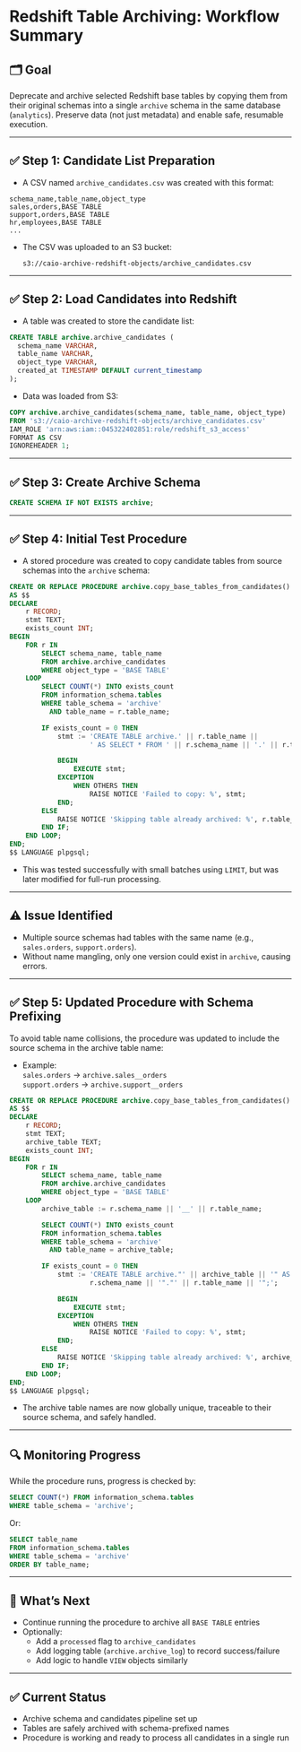 # Redshift Table Archiving: Workflow Summary

## 🗂️ Goal

Deprecate and archive selected Redshift base tables by copying them from their original schemas into a single `archive` schema in the same database (`analytics`). Preserve data (not just metadata) and enable safe, resumable execution.

---

## ✅ Step 1: Candidate List Preparation

- A CSV named `archive_candidates.csv` was created with this format:

```csv
schema_name,table_name,object_type
sales,orders,BASE TABLE
support,orders,BASE TABLE
hr,employees,BASE TABLE
...
```

- The CSV was uploaded to an S3 bucket:
  ```
  s3://caio-archive-redshift-objects/archive_candidates.csv
  ```

---

## ✅ Step 2: Load Candidates into Redshift

- A table was created to store the candidate list:

```sql
CREATE TABLE archive.archive_candidates (
  schema_name VARCHAR,
  table_name VARCHAR,
  object_type VARCHAR,
  created_at TIMESTAMP DEFAULT current_timestamp
);
```

- Data was loaded from S3:

```sql
COPY archive.archive_candidates(schema_name, table_name, object_type)
FROM 's3://caio-archive-redshift-objects/archive_candidates.csv'
IAM_ROLE 'arn:aws:iam::045322402851:role/redshift_s3_access'
FORMAT AS CSV
IGNOREHEADER 1;
```

---

## ✅ Step 3: Create Archive Schema

```sql
CREATE SCHEMA IF NOT EXISTS archive;
```

---

## ✅ Step 4: Initial Test Procedure

- A stored procedure was created to copy candidate tables from source schemas into the `archive` schema:

```sql
CREATE OR REPLACE PROCEDURE archive.copy_base_tables_from_candidates()
AS $$
DECLARE
    r RECORD;
    stmt TEXT;
    exists_count INT;
BEGIN
    FOR r IN
        SELECT schema_name, table_name
        FROM archive.archive_candidates
        WHERE object_type = 'BASE TABLE'
    LOOP
        SELECT COUNT(*) INTO exists_count
        FROM information_schema.tables
        WHERE table_schema = 'archive'
          AND table_name = r.table_name;

        IF exists_count = 0 THEN
            stmt := 'CREATE TABLE archive.' || r.table_name ||
                    ' AS SELECT * FROM ' || r.schema_name || '.' || r.table_name || ';';

            BEGIN
                EXECUTE stmt;
            EXCEPTION
                WHEN OTHERS THEN
                    RAISE NOTICE 'Failed to copy: %', stmt;
            END;
        ELSE
            RAISE NOTICE 'Skipping table already archived: %', r.table_name;
        END IF;
    END LOOP;
END;
$$ LANGUAGE plpgsql;
```

- This was tested successfully with small batches using `LIMIT`, but was later modified for full-run processing.

---

## ⚠️ Issue Identified

- Multiple source schemas had tables with the same name (e.g., `sales.orders`, `support.orders`).
- Without name mangling, only one version could exist in `archive`, causing errors.

---

## ✅ Step 5: Updated Procedure with Schema Prefixing

To avoid table name collisions, the procedure was updated to include the source schema in the archive table name:

- Example:  
  `sales.orders` → `archive.sales__orders`  
  `support.orders` → `archive.support__orders`

```sql
CREATE OR REPLACE PROCEDURE archive.copy_base_tables_from_candidates()
AS $$
DECLARE
    r RECORD;
    stmt TEXT;
    archive_table TEXT;
    exists_count INT;
BEGIN
    FOR r IN
        SELECT schema_name, table_name
        FROM archive.archive_candidates
        WHERE object_type = 'BASE TABLE'
    LOOP
        archive_table := r.schema_name || '__' || r.table_name;

        SELECT COUNT(*) INTO exists_count
        FROM information_schema.tables
        WHERE table_schema = 'archive'
          AND table_name = archive_table;

        IF exists_count = 0 THEN
            stmt := 'CREATE TABLE archive."' || archive_table || '" AS SELECT * FROM "' ||
                    r.schema_name || '"."' || r.table_name || '";';

            BEGIN
                EXECUTE stmt;
            EXCEPTION
                WHEN OTHERS THEN
                    RAISE NOTICE 'Failed to copy: %', stmt;
            END;
        ELSE
            RAISE NOTICE 'Skipping table already archived: %', archive_table;
        END IF;
    END LOOP;
END;
$$ LANGUAGE plpgsql;
```

- The archive table names are now globally unique, traceable to their source schema, and safely handled.

---

## 🔍 Monitoring Progress

While the procedure runs, progress is checked by:

```sql
SELECT COUNT(*) FROM information_schema.tables
WHERE table_schema = 'archive';
```

Or:

```sql
SELECT table_name
FROM information_schema.tables
WHERE table_schema = 'archive'
ORDER BY table_name;
```

---

## 🔄 What’s Next

- Continue running the procedure to archive all `BASE TABLE` entries
- Optionally:
  - Add a `processed` flag to `archive_candidates`
  - Add logging table (`archive.archive_log`) to record success/failure
  - Add logic to handle `VIEW` objects similarly

---

## ✅ Current Status

- Archive schema and candidates pipeline set up
- Tables are safely archived with schema-prefixed names
- Procedure is working and ready to process all candidates in a single run

